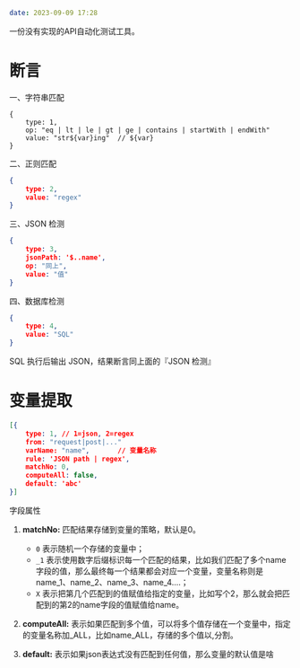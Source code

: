 ```yaml
date: 2023-09-09 17:28
```

一份没有实现的API自动化测试工具。

# 断言

一、字符串匹配

```
{
    type: 1,
    op: "eq | lt | le | gt | ge | contains | startWith | endWith"
    value: "str${var}ing"  // ${var}
}
```


二、正则匹配

```json
{
    type: 2,
    value: "regex"
}
```

三、JSON 检测

```json
{
    type: 3,
    jsonPath: '$..name',
    op: "同上",
    value: "值"
}
```

四、数据库检测

```json
{
    type: 4,
    value: "SQL"
}
```

SQL 执行后输出 JSON，结果断言同上面的『JSON 检测』


# 变量提取

```json
[{
    type: 1, // 1=json, 2=regex
    from: "request|post|..."
    varName: "name",       // 变量名称
    rule: 'JSON path | regex',  
    matchNo: 0,            
    computeAll: false,
    default: 'abc'
}]
```

字段属性

1. **matchNo:** 
    匹配结果存储到变量的策略，默认是0。

    * `0` 表示随机一个存储的变量中；
    * `_1` 表示使用数字后缀标识每一个匹配的结果，比如我们匹配了多个name字段的值，那么最终每一个结果都会对应一个变量，变量名称则是name_1、name_2、name_3、name_4....；
    * `X` 表示把第几个匹配到的值赋值给指定的变量，比如写个2，那么就会把匹配到的第2的name字段的值赋值给name。

2. **computeAll:**
    表示如果匹配到多个值，可以将多个值存储在一个变量中，指定的变量名称加_ALL，比如name_ALL，存储的多个值以,分割。

3. **default:**
    表示如果json表达式没有匹配到任何值，那么变量的默认值是啥
